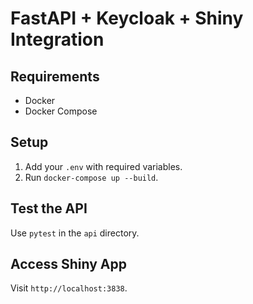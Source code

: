 # FastAPI + Keycloak + Shiny Integration

## Requirements
- Docker
- Docker Compose

## Setup
1. Add your `.env` with required variables.
2. Run `docker-compose up --build`.

## Test the API
Use `pytest` in the `api` directory.

## Access Shiny App
Visit `http://localhost:3838`.

